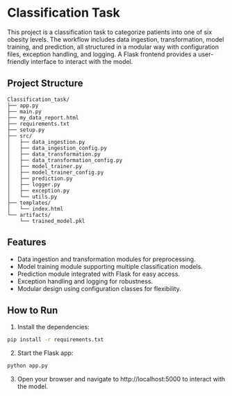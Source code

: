 # Classification Task

This project is a classification task to categorize patients into one of six obesity levels. The workflow includes data ingestion, transformation, model training, and prediction, all structured in a modular way with configuration files, exception handling, and logging. A Flask frontend provides a user-friendly interface to interact with the model.

## Project Structure
```
Classification_task/
├── app.py
├── main.py
├── my_data_report.html
├── requirements.txt
├── setup.py
├── src/
│   ├── data_ingestion.py
│   ├── data_ingestion_config.py
│   ├── data_transformation.py
│   ├── data_transformation_config.py
│   ├── model_trainer.py
│   ├── model_trainer_config.py
│   ├── prediction.py
│   ├── logger.py
│   ├── exception.py
│   └── utils.py
├── templates/
│   └── index.html
└── artifacts/
    └── trained_model.pkl
```


## Features

- Data ingestion and transformation modules for preprocessing.
- Model training module supporting multiple classification models.
- Prediction module integrated with Flask for easy access.
- Exception handling and logging for robustness.
- Modular design using configuration classes for flexibility.

## How to Run

1. Install the dependencies:

```bash
pip install -r requirements.txt
```

2. Start the Flask app:

```bash
python app.py
```

3. Open your browser and navigate to http://localhost:5000 to interact with the model.
